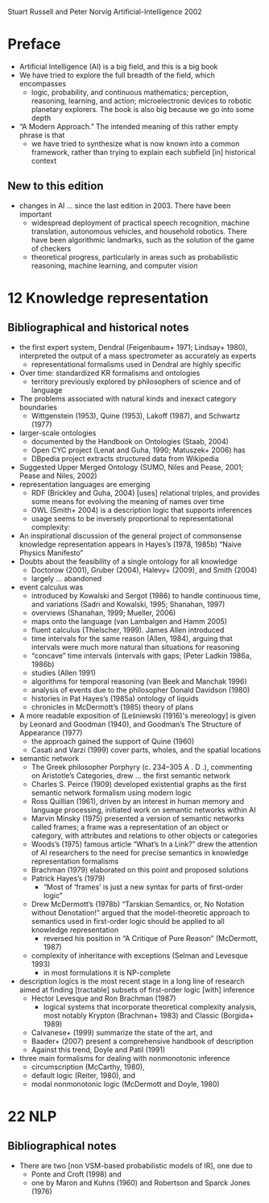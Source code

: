 Stuart Russell and Peter Norvig
Artificial-Intelligence
2002

# Preface

* Artificial Intelligence (AI) is a big field, and this is a big book
* We have tried to explore the full breadth of the field, which encompasses
  * logic, probability, and continuous mathematics; perception, reasoning,
    learning, and action; microelectronic devices to robotic planetary
    explorers. The book is also big because we go into some depth
* “A Modern Approach.” The intended meaning of this rather empty phrase is that
  * we have tried to synthesize what is now known into a common framework,
    rather than trying to explain each subfield [in] historical context

## New to this edition

* changes in AI ... since the last edition in 2003.  There have been important
  * widespread deployment of practical speech recognition, machine
    translation, autonomous vehicles, and household robotics. There have been
    algorithmic landmarks, such as the solution of the game of checkers
  * theoretical progress, particularly in areas such as
    probabilistic reasoning, machine learning, and computer vision

# 12 Knowledge representation

## Bibliographical and historical notes

* the first expert system, Dendral (Feigenbaum+ 1971; Lindsay+ 1980),
  interpreted the output of a mass spectrometer as accurately as experts
  * representational formalisms used in Dendral are highly specific
* Over time: standardized KR formalisms and ontologies
  * territory previously explored by philosophers of science and of language
* The problems associated with natural kinds and inexact category boundaries
  * Wittgenstein (1953), Quine (1953), Lakoff (1987), and Schwartz (1977)
* larger-scale ontologies
  * documented by the Handbook on Ontologies (Staab, 2004)
  * Open CYC project (Lenat and Guha, 1990; Matuszek+ 2006) has
  * DBpedia project extracts structured data from Wikipedia
* Suggested Upper Merged Ontology
  (SUMO, Niles and Pease, 2001; Pease and Niles, 2002)
* representation languages are emerging
  * RDF (Brickley and Guha, 2004) [uses] relational triples, and provides some
    means for evolving the meaning of names over time
  * OWL (Smith+ 2004) is a description logic that supports inferences
  * usage seems to be inversely proportional to representational complexity:
* An inspirational discussion of the general project of commonsense knowledge
  representation appears in Hayes’s (1978, 1985b) “Naive Physics Manifesto”
* Doubts about the feasibility of a single ontology for all knowledge
  * Doctorow (2001), Gruber (2004), Halevy+ (2009), and Smith (2004)
  * largely ... abandoned
* event calculus was
  * introduced by Kowalski and Sergot (1986) to handle
    continuous time, and variations (Sadri and Kowalski, 1995; Shanahan, 1997)
  * overviews (Shanahan, 1999; Mueller, 2006)
  * maps onto the language (van Lambalgen and Hamm 2005)
  * fluent calculus (Thielscher, 1999).  James Allen introduced
  * time intervals for the same reason (Allen, 1984), arguing that intervals
    were much more natural than situations for reasoning
  * “concave” time intervals (intervals with gaps; (Peter Ladkin 1986a, 1986b)
  * studies (Allen 1991)
  * algorithms for temporal reasoning (van Beek and Manchak 1996)
  * analysis of events due to the philosopher Donald Davidson (1980)
  * histories in Pat Hayes’s (1985a) ontology of liquids
  * chronicles in McDermott’s (1985) theory of plans
* A more readable exposition of [Leśniewski (1916)'s mereology] is given by
  Leonard and Goodman (1940), and Goodman’s The Structure of Appearance (1977)
  * the approach gained the support of Quine (1960)
  * Casati and Varzi (1999) cover parts, wholes, and the spatial locations
* semantic network
  * The Greek philosopher Porphyry (c. 234–305 A . D .), commenting on
    Aristotle’s Categories, drew ... the first semantic network
  * Charles S. Peirce (1909) developed existential graphs as the first semantic
    network formalism using modern logic
  * Ross Quillian (1961), driven by an interest in human memory and language
    processing, initiated work on semantic networks within AI
  * Marvin Minsky (1975) presented a version of semantic networks called
    frames; a frame was a representation of an object or category, with
    attributes and relations to other objects or categories
  * Woods’s (1975) famous article “What’s In a Link?”
    drew the attention of AI researchers to the need for precise semantics in
    knowledge representation formalisms
  * Brachman (1979) elaborated on this point and proposed solutions
  * Patrick Hayes’s (1979)
    * “Most of ‘frames’ is just a new syntax for parts of first-order logic”
  * Drew McDermott’s (1978b) “Tarskian Semantics, or, No Notation without
    Denotation!” argued that the model-theoretic approach to semantics used
    in first-order logic should be applied to all knowledge representation
    * reversed his position in “A Critique of Pure Reason” (McDermott, 1987)
  * complexity of inheritance with exceptions (Selman and Levesque 1993)
    * in most formulations it is NP-complete
* description logics is the most recent stage in a long line of research
  aimed at finding [tractable] subsets of first-order logic [with] inference
  * Hector Levesque and Ron Brachman (1987)
    * logical systems that incorporate theoretical complexity analysis, most
      notably Krypton (Brachman+ 1983) and Classic (Borgida+ 1989)
  * Calvanese+ (1999) summarize the state of the art, and
  * Baader+ (2007) present a comprehensive handbook of description
  * Against this trend, Doyle and Patil (1991)
* three main formalisms for dealing with nonmonotonic inference
  * circumscription (McCarthy, 1980),
  * default logic (Reiter, 1980), and
  * modal nonmonotonic logic (McDermott and Doyle, 1980)

# 22 NLP

## Bibliographical notes

* There are two [non VSM-based probabilistic models of IR], one due to
  * Ponte and Croft (1998) and
  * one by Maron and Kuhns (1960) and Robertson and Sparck Jones (1976)
